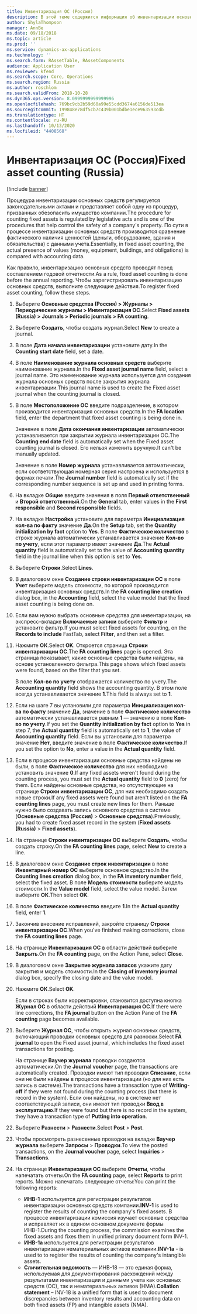 ```yaml
---
title: Инвентаризация ОС (Россия)
description: В этой теме содержится информация об инвентаризации основных средств для России.
author: ShylaThompson
manager: AnnBe
ms.date: 09/18/2018
ms.topic: article
ms.prod: ''
ms.service: dynamics-ax-applications
ms.technology: ''
ms.search.form: RAssetTable, RAssetComponents
audience: Application User
ms.reviewer: kfend
ms.search.scope: Core, Operations
ms.search.region: Russia
ms.author: roschlom
ms.search.validFrom: 2018-10-28
ms.dyn365.ops.version: 8.0999999999999996
ms.openlocfilehash: 769bc9cb2b59d60a99e55cdd3674a6156de513ea
ms.sourcegitcommit: 199848e78df5cb7c439b001bdbe1ece963593cdb
ms.translationtype: HT
ms.contentlocale: ru-RU
ms.lasthandoff: 10/13/2020
ms.locfileid: "4408568"
---
```

# <a name="fixed-asset-counting-russia"></a><span data-ttu-id="0bf4e-103">Инвентаризация ОС (Россия)</span><span class="sxs-lookup"><span data-stu-id="0bf4e-103">Fixed asset counting (Russia)</span></span>

[!include [banner](../includes/banner.md)]

<span data-ttu-id="0bf4e-104">Процедура инвентаризации основных средств регулируется законодательными актами и представляет собой одну из процедур, призванных обезопасить имущество компании.</span><span class="sxs-lookup"><span data-stu-id="0bf4e-104">The procedure for counting fixed assets is regulated by legislative acts and is one of the procedures that help control the safety of a company's property.</span></span> <span data-ttu-id="0bf4e-105">По сути в процессе инвентаризации основных средств производится сравнение фактического наличия ценностей (деньги, оборудование, здания и обязательства) с данными учета.</span><span class="sxs-lookup"><span data-stu-id="0bf4e-105">Essentially, in fixed asset counting, the actual presence of values (money, equipment, buildings, and obligations) is compared with accounting data.</span></span>

<span data-ttu-id="0bf4e-106">Как правило, инвентаризацию основных средств проводят перед составлением годовой отчетности.</span><span class="sxs-lookup"><span data-stu-id="0bf4e-106">As a rule, fixed asset counting is done before the annual reporting.</span></span> <span data-ttu-id="0bf4e-107">Чтобы зарегистрировать инвентаризацию основных средств, выполните следующие действия.</span><span class="sxs-lookup"><span data-stu-id="0bf4e-107">To register fixed asset counting, follow these steps.</span></span>

1. <span data-ttu-id="0bf4e-108">Выберите **Основные средства (Россия) \> Журналы \> Периодические журналы \> Инвентаризация ОС**.</span><span class="sxs-lookup"><span data-stu-id="0bf4e-108">Select **Fixed assets (Russia) \> Journals \> Periodic journals \> FA counting**.</span></span>
2. <span data-ttu-id="0bf4e-109">Выберите **Создать**, чтобы создать журнал.</span><span class="sxs-lookup"><span data-stu-id="0bf4e-109">Select **New** to create a journal.</span></span>
3. <span data-ttu-id="0bf4e-110">В поле **Дата начала инвентаризации** установите дату.</span><span class="sxs-lookup"><span data-stu-id="0bf4e-110">In the **Counting start date** field, set a date.</span></span>
4. <span data-ttu-id="0bf4e-111">В поле **Наименование журнала основных средств** выберите наименование журнала.</span><span class="sxs-lookup"><span data-stu-id="0bf4e-111">In the **Fixed asset journal name** field, select a journal name.</span></span> <span data-ttu-id="0bf4e-112">Это наименование журнала используется для создания журнала основных средств после закрытия журнала инвентаризации.</span><span class="sxs-lookup"><span data-stu-id="0bf4e-112">This journal name is used to create the Fixed asset journal when the counting journal is closed.</span></span>
5. <span data-ttu-id="0bf4e-113">В поле **Местоположение ОС** введите подразделение, в котором производится инвентаризация основных средств.</span><span class="sxs-lookup"><span data-stu-id="0bf4e-113">In the **FA location** field, enter the department that fixed asset counting is being done in.</span></span>

    <span data-ttu-id="0bf4e-114">Значение в поле **Дата окончания инвентаризации** автоматически устанавливается при закрытии журнала инвентаризации ОС.</span><span class="sxs-lookup"><span data-stu-id="0bf4e-114">The **Counting end date** field is automatically set when the Fixed asset counting journal is closed.</span></span> <span data-ttu-id="0bf4e-115">Его нельзя изменить вручную.</span><span class="sxs-lookup"><span data-stu-id="0bf4e-115">It can't be manually updated.</span></span>

    <span data-ttu-id="0bf4e-116">Значение в поле **Номер журнала** устанавливается автоматически, если соответствующая номерная серия настроена и используется в формах печати.</span><span class="sxs-lookup"><span data-stu-id="0bf4e-116">The **Journal number** field is automatically set if the corresponding number sequence is set up and used in printing forms.</span></span>

6. <span data-ttu-id="0bf4e-117">На вкладке **Общие** введите значения в поля **Первый ответственный** и **Второй ответственный**.</span><span class="sxs-lookup"><span data-stu-id="0bf4e-117">On the **General** tab, enter values in the **First responsible** and **Second responsible** fields.</span></span>
7. <span data-ttu-id="0bf4e-118">На вкладке **Настройка** установите для параметра **Инициализация кол-ва по факту** значение **Да**.</span><span class="sxs-lookup"><span data-stu-id="0bf4e-118">On the **Setup** tab, set the **Quantity initialization by fact** option to **Yes**.</span></span> <span data-ttu-id="0bf4e-119">В поле **Фактическое количество** в строке журнала автоматически устанавливается значение **Кол-во по учету**, если этот параметр имеет значение **Да**.</span><span class="sxs-lookup"><span data-stu-id="0bf4e-119">The **Actual quantity** field is automatically set to the value of **Accounting quantity** field in the journal line when this option is set to **Yes**.</span></span>
8. <span data-ttu-id="0bf4e-120">Выберите **Строки**.</span><span class="sxs-lookup"><span data-stu-id="0bf4e-120">Select **Lines**.</span></span>
9. <span data-ttu-id="0bf4e-121">В диалоговом окне **Создание строки инвентаризации ОС** в поле **Учет** выберите модель стоимости, по которой производится инвентаризация основных средств.</span><span class="sxs-lookup"><span data-stu-id="0bf4e-121">In the **FA counting line creation** dialog box, in the **Accounting** field, select the value model that the fixed asset counting is being done on.</span></span>
10. <span data-ttu-id="0bf4e-122">Если вам нужно выбрать основные средства для инвентаризации, на экспресс-вкладке **Включаемые записи** выберите **Фильтр** и установите фильтр.</span><span class="sxs-lookup"><span data-stu-id="0bf4e-122">If you must select fixed assets for counting, on the **Records to include** FastTab, select **Filter**, and then set a filter.</span></span>
11. <span data-ttu-id="0bf4e-123">Нажмите **ОК**.</span><span class="sxs-lookup"><span data-stu-id="0bf4e-123">Select **OK**.</span></span> <span data-ttu-id="0bf4e-124">Откроется страница **Строки инвентаризации ОС**.</span><span class="sxs-lookup"><span data-stu-id="0bf4e-124">The **FA counting lines** page is opened.</span></span> <span data-ttu-id="0bf4e-125">Эта страница показывает, какие основные средства были найдены, на основе установленного фильтра.</span><span class="sxs-lookup"><span data-stu-id="0bf4e-125">This page shows which fixed assets were found, based on the filter that you set.</span></span>

    <span data-ttu-id="0bf4e-126">В поле **Кол-во по учету** отображается количество по учету.</span><span class="sxs-lookup"><span data-stu-id="0bf4e-126">The **Accounting quantity** field shows the accounting quantity.</span></span> <span data-ttu-id="0bf4e-127">В этом поле всегда устанавливается значение **1**.</span><span class="sxs-lookup"><span data-stu-id="0bf4e-127">This field is always set to **1**.</span></span>

12. <span data-ttu-id="0bf4e-128">Если на шаге 7 вы установили для параметра **Инициализация кол-ва по факту** значение **Да**, значение в поле **Фактическое количество** автоматически устанавливается равным **1** — значению в поле **Кол-во по учету**.</span><span class="sxs-lookup"><span data-stu-id="0bf4e-128">If you set the **Quantity initialization by fact** option to **Yes** in step 7, the **Actual quantity** field is automatically set to **1**, the value of **Accounting quantity** field.</span></span> <span data-ttu-id="0bf4e-129">Если вы установили для параметра значение **Нет**, введите значение в поле **Фактическое количество**.</span><span class="sxs-lookup"><span data-stu-id="0bf4e-129">If you set the option to **No**, enter a value in the **Actual quantity** field.</span></span>
13. <span data-ttu-id="0bf4e-130">Если в процессе инвентаризации основные средства найдены не были, в поле **Фактическое количество** для них необходимо установить значение **0**.</span><span class="sxs-lookup"><span data-stu-id="0bf4e-130">If any fixed assets weren't found during the counting process, you must set the **Actual quantity** field to **0** (zero) for them.</span></span> <span data-ttu-id="0bf4e-131">Если найдены основные средства, но отсутствующие на странице **Строки инвентаризации ОС**, для них необходимо создать новые строки.</span><span class="sxs-lookup"><span data-stu-id="0bf4e-131">If any fixed assets were found but aren't listed on the **FA counting lines** page, you must create new lines for them.</span></span> <span data-ttu-id="0bf4e-132">Раньше нужно было создавать запись основного средства в системе (**Основные средства (Россия)** \> **Основные средства**).</span><span class="sxs-lookup"><span data-stu-id="0bf4e-132">Previously, you had to create fixed asset record in the system (**Fixed assets (Russia)** \> **Fixed assets**).</span></span>
14. <span data-ttu-id="0bf4e-133">На странице **Строки инвентаризации ОС** выберите **Создать**, чтобы создать строку.</span><span class="sxs-lookup"><span data-stu-id="0bf4e-133">On the **FA counting lines** page, select **New** to create a line.</span></span>
15. <span data-ttu-id="0bf4e-134">В диалоговом окне **Создание строк инвентаризации** в поле **Инвентарный номер ОС** выберите основное средство.</span><span class="sxs-lookup"><span data-stu-id="0bf4e-134">In the **Counting lines creation** dialog box, in the **FA inventory number** field, select the fixed asset.</span></span> <span data-ttu-id="0bf4e-135">В поле **Модель стоимости** выберите модель стоимости.</span><span class="sxs-lookup"><span data-stu-id="0bf4e-135">In the **Value model** field, select the value model.</span></span> <span data-ttu-id="0bf4e-136">Затем выберите **OK**.</span><span class="sxs-lookup"><span data-stu-id="0bf4e-136">Then select **OK**.</span></span>
16. <span data-ttu-id="0bf4e-137">В поле **Фактическое количество** введите **1**.</span><span class="sxs-lookup"><span data-stu-id="0bf4e-137">In the **Actual quantity** field, enter **1**.</span></span>
17. <span data-ttu-id="0bf4e-138">Закончив внесение исправлений, закройте страницу **Строки инвентаризации ОС**.</span><span class="sxs-lookup"><span data-stu-id="0bf4e-138">When you've finished making corrections, close the **FA counting lines** page.</span></span>
18. <span data-ttu-id="0bf4e-139">На странице **Инвентаризация ОС** в области действий выберите **Закрыть**.</span><span class="sxs-lookup"><span data-stu-id="0bf4e-139">On the **FA counting** page, on the Action Pane, select **Close**.</span></span>
19. <span data-ttu-id="0bf4e-140">В диалоговом окне **Закрытие журнала запасов** укажите дату закрытия и модель стоимости.</span><span class="sxs-lookup"><span data-stu-id="0bf4e-140">In the **Closing of inventory journal** dialog box, specify the closing date and the value model.</span></span>
20. <span data-ttu-id="0bf4e-141">Нажмите **ОК**.</span><span class="sxs-lookup"><span data-stu-id="0bf4e-141">Select **OK**.</span></span>

    <span data-ttu-id="0bf4e-142">Если в строках были корректировки, становится доступна кнопка **Журнал ОС** в области действий **Инвентаризация ОС**.</span><span class="sxs-lookup"><span data-stu-id="0bf4e-142">If there were line corrections, the **FA journal** button on the Action Pane of the **FA counting** page becomes available.</span></span>

21. <span data-ttu-id="0bf4e-143">Выберите **Журнал ОС**, чтобы открыть журнал основных средств, включающий проводки основных средств для разноски.</span><span class="sxs-lookup"><span data-stu-id="0bf4e-143">Select **FA journal** to open the Fixed asset journal, which includes the fixed asset transactions for posting.</span></span>

    <span data-ttu-id="0bf4e-144">На странице **Ваучер журнала** проводки создаются автоматически.</span><span class="sxs-lookup"><span data-stu-id="0bf4e-144">On the **Journal voucher** page, the transactions are automatically created.</span></span> <span data-ttu-id="0bf4e-145">Проводки имеют тип проводки **Списание**, если они не были найдены в процессе инвентаризации (но для них есть запись в системе).</span><span class="sxs-lookup"><span data-stu-id="0bf4e-145">The transactions have a transaction type of **Writing-off** if they were not found during the counting process (but there is record in the system).</span></span> <span data-ttu-id="0bf4e-146">Если они найдены, но в системе нет соответствующей записи, они имеют тип проводки **Ввод в эксплуатацию**.</span><span class="sxs-lookup"><span data-stu-id="0bf4e-146">If they were found but there is no record in the system, they have a transaction type of **Putting into operation**.</span></span>

22. <span data-ttu-id="0bf4e-147">Выберите **Разнести** \> **Разнести**.</span><span class="sxs-lookup"><span data-stu-id="0bf4e-147">Select **Post** \> **Post**.</span></span>
23. <span data-ttu-id="0bf4e-148">Чтобы просмотреть разнесенные проводки на вкладке **Ваучер журнала** выберите **Запросы** \> **Проводки**.</span><span class="sxs-lookup"><span data-stu-id="0bf4e-148">To view the posted transactions, on the **Journal voucher** page, select **Inquiries** \> **Transactions**.</span></span>
22. <span data-ttu-id="0bf4e-149">На странице **Инвентаризация ОС** выберите **Отчеты**, чтобы напечатать отчеты.</span><span class="sxs-lookup"><span data-stu-id="0bf4e-149">On the **FA counting** page, select **Reports** to print reports.</span></span> <span data-ttu-id="0bf4e-150">Можно напечатать следующие отчеты:</span><span class="sxs-lookup"><span data-stu-id="0bf4e-150">You can print the following reports:</span></span>

    - <span data-ttu-id="0bf4e-151">**ИНВ-1** используется для регистрации результатов инвентаризации основных средств компании.</span><span class="sxs-lookup"><span data-stu-id="0bf4e-151">**INV-1** is used to register the results of counting the company's fixed assets.</span></span> <span data-ttu-id="0bf4e-152">В процессе инвентаризации комиссия изучает основные средства и исправляет их в едином основном документе формы ИНВ-1.</span><span class="sxs-lookup"><span data-stu-id="0bf4e-152">During the counting process, the commission examines the fixed assets and fixes them in unified primary document form INV-1.</span></span> 
    - <span data-ttu-id="0bf4e-153">**ИНВ-1а** используется для регистрации результатов инвентаризации нематериальных активов компании.</span><span class="sxs-lookup"><span data-stu-id="0bf4e-153">**INV-1a** - is used to to register the results of counting the company's intangible assets.</span></span>
    - <span data-ttu-id="0bf4e-154">**Сличительная ведомость** — ИНВ-18 — это единая форма, используемая для документирования расхождений между результатами инвентаризации и данными учета как основных средств (ОС), так и нематериальных активов (НМА).</span><span class="sxs-lookup"><span data-stu-id="0bf4e-154">**Collation statement** – INV-18 is a unified form that is used to document discrepancies between inventory results and accounting data on both fixed assets (FP) and intangible assets (NMA).</span></span>
